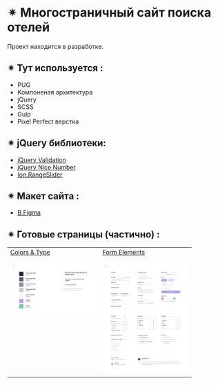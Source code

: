 # ✴︎ Многостраничный сайт поиска отелей

Проект находится в разработке.

## ✴︎ Тут используется :
- PUG
- Компоненая архитектура
- jQuery
- SCSS
- Gulp
- Pixel Perfect верстка

## ✴︎ jQuery библиотеки:

- [jQuery Validation ](https://jqueryvalidation.org/)
- [jQuery Nice Number](https://www.npmjs.com/package/jquery.nice-number)
- [Ion.RangeSlider](http://ionden.com/a/plugins/ion.rangeslider/index.html)

## ✴︎ Макет сайта :
- [В Figma](https://www.figma.com/design/7W5R6uxAk0vCVzFZcPVegk/Untitled?t=UA9JdK1Lq5xzQqtc-0)


## ✴︎ Готовые страницы (частично) :
<table>
    <tr valign="top">
        <td>
            <a href='https://mariezin.github.io/search-for-hotels/app/pages/colors-&-type.html'>Colors & Type</a><br><br>
            <img src='./pixel-perfect/Colors%26Type.jpg' width='200'>
        </td>
        <td>
            <a href='https://mariezin.github.io/search-for-hotels/app/pages/form-elements.html'>Form Elements</a><br><br>
            <img src='./pixel-perfect/FormElements.jpg' width='200'>
        </td>
    </tr>
</table>






